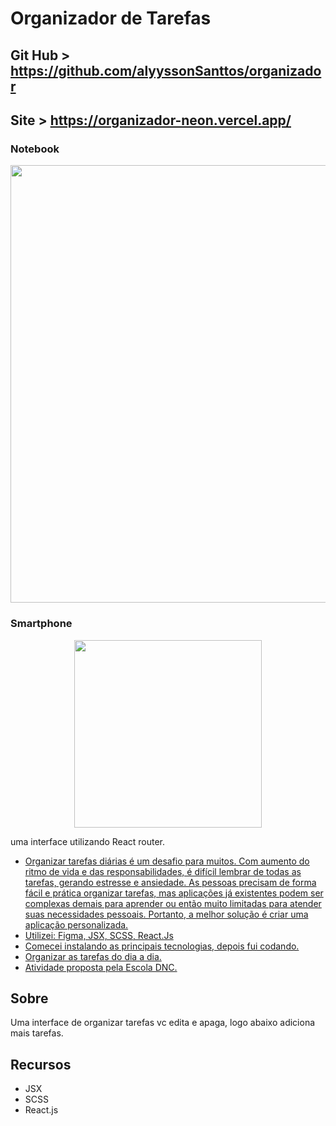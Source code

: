 
# Organizador de Tarefas

## Git Hub > https://github.com/alyyssonSanttos/organizador
## Site > https://organizador-neon.vercel.app/

### Notebook

<div align="center">
  <img src="https://github.com/alyyssonSanttos/organizador/assets/125829817/4e415669-72ba-4a10-b426-d1c751b963f3" width="700px"/>
</div>

### Smartphone

<div align="center">
  <img src="https://github.com/alyyssonSanttos/organizador/assets/125829817/f320d9eb-4756-4589-993b-2dffb7ab861b" width="300px"/>
</div>

uma interface utilizando React router.

- [Organizar tarefas diárias é um desafio para muitos. Com aumento do ritmo de vida e
das responsabilidades, é difícil lembrar de todas as tarefas, gerando estresse e
ansiedade. As pessoas precisam de forma fácil e prática organizar tarefas, mas
aplicações já existentes podem ser complexas demais para aprender ou então muito
limitadas para atender suas necessidades pessoais. Portanto, a melhor solução é criar
uma aplicação personalizada.](#about)
- [Utilizei: Figma, JSX, SCSS, React.Js](#features)
- [Comecei instalando as principais tecnologias, depois fui codando.](#getting-started)
- [Organizar as tarefas do dia a dia.](#usage)
- [Atividade proposta pela Escola DNC.](#license)

## Sobre

Uma interface de organizar tarefas vc edita e apaga, logo abaixo adiciona mais tarefas.

## Recursos

- JSX
- SCSS
- React.js
